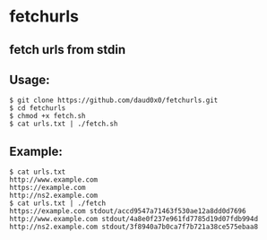 # fetchurls
fetch urls from stdin
---
## Usage:
	$ git clone https://github.com/daud0x0/fetchurls.git
	$ cd fetchurls
	$ chmod +x fetch.sh
	$ cat urls.txt | ./fetch.sh

## Example:
	$ cat urls.txt
	http://www.example.com
	https://example.com
	http://ns2.example.com
	$ cat urls.txt | ./fetch
	https://example.com stdout/accd9547a71463f530ae12a8dd0d7696
	http://www.example.com stdout/4a8e0f237e961fd7785d19d07fdb994d
	http://ns2.example.com stdout/3f8940a7b0ca7f7b721a38ce575ebaa8
